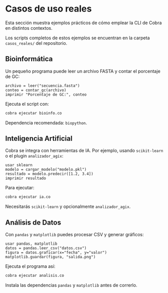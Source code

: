 # Casos de uso reales

Esta sección muestra ejemplos prácticos de cómo emplear la CLI de Cobra en distintos contextos.

Los scripts completos de estos ejemplos se encuentran en la carpeta `casos_reales/` del repositorio.
## Bioinformática
Un pequeño programa puede leer un archivo FASTA y contar el porcentaje de GC:

```cobra
archivo = leer("secuencia.fasta")
conteo = contar_gc(archivo)
imprimir "Porcentaje de GC:", conteo
```

Ejecuta el script con:

```bash
cobra ejecutar bioinfo.co
```

Dependencia recomendada: `biopython`.

## Inteligencia Artificial
Cobra se integra con herramientas de IA. Por ejemplo, usando `scikit-learn` o el plugin `analizador_agix`:

```cobra
usar sklearn
modelo = cargar_modelo("modelo.pkl")
resultado = modelo.predecir([1.2, 3.4])
imprimir resultado
```

Para ejecutar:

```bash
cobra ejecutar ia.co
```

Necesitarás `scikit-learn` y opcionalmente `analizador_agix`.

## Análisis de Datos
Con `pandas` y `matplotlib` puedes procesar CSV y generar gráficos:

```cobra
usar pandas, matplotlib
datos = pandas.leer_csv("datos.csv")
figura = datos.graficar(x="fecha", y="valor")
matplotlib.guardar(figura, "salida.png")
```

Ejecuta el programa así:

```bash
cobra ejecutar analisis.co
```

Instala las dependencias `pandas` y `matplotlib` antes de correrlo.
